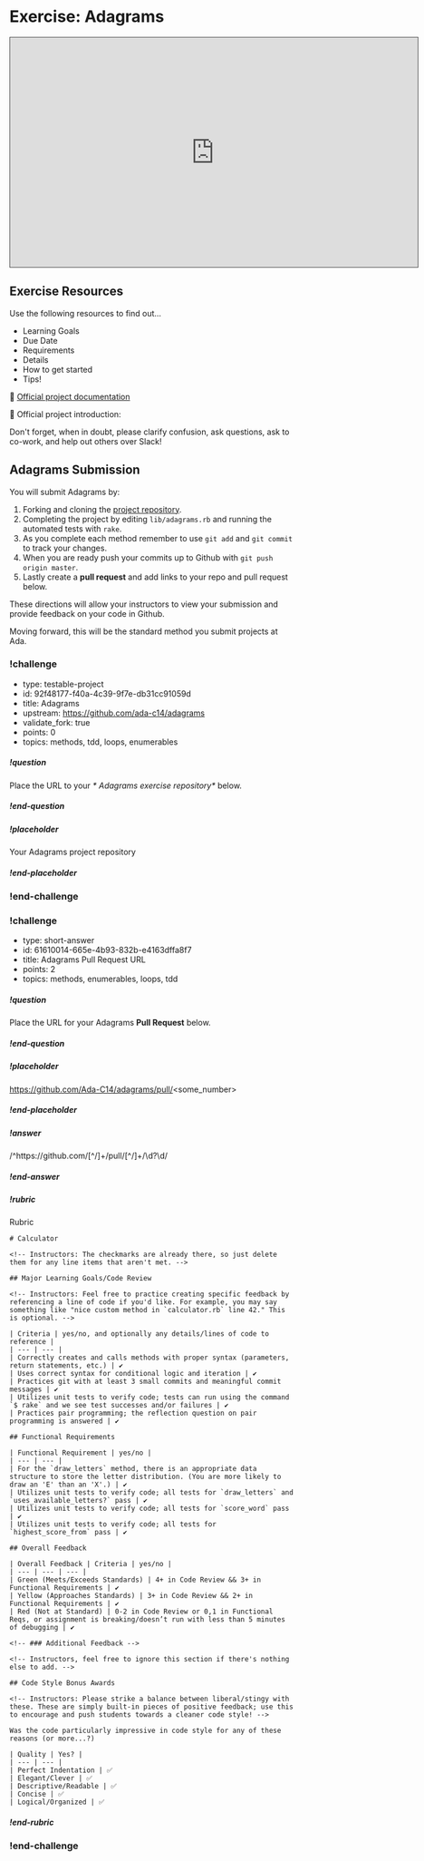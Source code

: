 # Exercise:  Adagrams

<iframe src="https://adaacademy.hosted.panopto.com/Panopto/Pages/Embed.aspx?id=0b856dad-75c8-4166-bbcc-ac2a0034c124&autoplay=false&offerviewer=true&showtitle=true&showbrand=false&start=0&interactivity=all" height="405" width="720" style="border: 1px solid #464646;" allowfullscreen allow="autoplay"></iframe>

## Exercise Resources

Use the following resources to find out...

- Learning Goals
- Due Date
- Requirements
- Details
- How to get started
- Tips!

🌟 [Official project documentation](https://github.com/ada-c14/adagrams)

🌟 Official project introduction:

Don't forget, when in doubt, please clarify confusion, ask questions, ask to co-work, and help out others over Slack!

## Adagrams Submission

You will submit Adagrams by:

1.  Forking and cloning the [project repository](https://github.com/ada-c14/adagrams).
1.  Completing the project by editing `lib/adagrams.rb` and running the automated tests with `rake`.
1.  As you complete each method remember to use `git add` and `git commit` to track your changes.
1.  When you are ready push your commits up to Github with `git push origin master`.
1.  Lastly create a **pull request** and add links to your repo and pull request below.
  
These directions will allow your instructors to view your submission and provide feedback on your code in Github.


Moving forward, this will be the standard method you submit projects at Ada.

<!-- >>>>>>>>>>>>>>>>>>>>>> BEGIN CHALLENGE >>>>>>>>>>>>>>>>>>>>>> -->
<!-- Replace everything in square brackets [] and remove brackets  -->

### !challenge

* type: testable-project
* id: 92f48177-f40a-4c39-9f7e-db31cc91059d
* title: Adagrams
* upstream: https://github.com/ada-c14/adagrams
* validate_fork: true
* points: 0
* topics: methods, tdd, loops, enumerables

##### !question


Place the URL to your _* Adagrams exercise repository*_ below.

##### !end-question

##### !placeholder

Your Adagrams project repository

##### !end-placeholder


<!-- other optional sections -->
<!-- !hint - !end-hint (markdown, users can see after a failed attempt) -->
<!-- !rubric - !end-rubric (markdown, instructors can see while scoring a checkpoint) -->
<!-- !explanation - !end-explanation (markdown, students can see after answering correctly) -->

### !end-challenge

<!-- ======================= END CHALLENGE ======================= -->

<!-- >>>>>>>>>>>>>>>>>>>>>> BEGIN CHALLENGE >>>>>>>>>>>>>>>>>>>>>> -->
<!-- Replace everything in square brackets [] and remove brackets  -->

### !challenge

* type: short-answer
* id: 61610014-665e-4b93-832b-e4163dffa8f7
* title: Adagrams Pull Request URL
* points: 2
* topics: methods, enumerables, loops, tdd

##### !question

Place the URL for your Adagrams **Pull Request** below.

##### !end-question

##### !placeholder

https://github.com/Ada-C14/adagrams/pull/<some_number>

##### !end-placeholder

##### !answer

/^https:\/\/github\.com\/[^\/]+\/pull\/[^\/]+\/\d?\d/

##### !end-answer

<!-- other optional sections -->
<!-- !hint - !end-hint (markdown, users can see after a failed attempt) -->
##### !rubric

Rubric

```
# Calculator

<!-- Instructors: The checkmarks are already there, so just delete them for any line items that aren't met. -->

## Major Learning Goals/Code Review

<!-- Instructors: Feel free to practice creating specific feedback by referencing a line of code if you'd like. For example, you may say something like "nice custom method in `calculator.rb` line 42." This is optional. -->

| Criteria | yes/no, and optionally any details/lines of code to reference |
| --- | --- |
| Correctly creates and calls methods with proper syntax (parameters, return statements, etc.) | ✔️
| Uses correct syntax for conditional logic and iteration | ✔️
| Practices git with at least 3 small commits and meaningful commit messages | ✔️
| Utilizes unit tests to verify code; tests can run using the command `$ rake` and we see test successes and/or failures | ✔️
| Practices pair programming; the reflection question on pair programming is answered | ✔️

## Functional Requirements

| Functional Requirement | yes/no |
| --- | --- |
| For the `draw_letters` method, there is an appropriate data structure to store the letter distribution. (You are more likely to draw an 'E' than an 'X'.) | ✔️
| Utilizes unit tests to verify code; all tests for `draw_letters` and `uses_available_letters?` pass | ✔️
| Utilizes unit tests to verify code; all tests for `score_word` pass | ✔️
| Utilizes unit tests to verify code; all tests for `highest_score_from` pass | ✔️

## Overall Feedback

| Overall Feedback | Criteria | yes/no |
| --- | --- | --- |
| Green (Meets/Exceeds Standards) | 4+ in Code Review && 3+ in Functional Requirements | ✔️
| Yellow (Approaches Standards) | 3+ in Code Review && 2+ in Functional Requirements | ✔️
| Red (Not at Standard) | 0-2 in Code Review or 0,1 in Functional Reqs, or assignment is breaking/doesn’t run with less than 5 minutes of debugging | ✔️

<!-- ### Additional Feedback -->

<!-- Instructors, feel free to ignore this section if there's nothing else to add. -->

## Code Style Bonus Awards

<!-- Instructors: Please strike a balance between liberal/stingy with these. These are simply built-in pieces of positive feedback; use this to encourage and push students towards a cleaner code style! -->

Was the code particularly impressive in code style for any of these reasons (or more...?)

| Quality | Yes? |
| --- | --- |
| Perfect Indentation | ✅
| Elegant/Clever | ✅
| Descriptive/Readable | ✅
| Concise | ✅
| Logical/Organized | ✅
```

##### !end-rubric
<!-- !explanation - !end-explanation (markdown, students can see after answering correctly) -->

### !end-challenge

<!-- ======================= END CHALLENGE ======================= -->